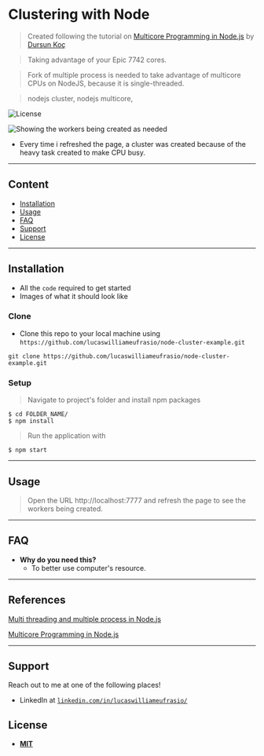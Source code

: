 # Clustering with Node

> Created following the tutorial on [Multicore Programming in Node.js](https://dzone.com/articles/multicore-programming-in-nodejs) by [Dursun Koç](https://dzone.com/users/874141/dursunKoc.html)

> Taking advantage of your Epic 7742 cores.

> Fork of multiple process is needed to take advantage of multicore CPUs on NodeJS, because it is single-threaded.

> nodejs cluster, nodejs multicore,

![License](http://img.shields.io/:license-mit-blue.svg?style=flat-square)


![Showing the workers being created as needed](https://raw.githubusercontent.com/lucaswilliameufrasio/node-cluster-example/assets/node-workers.gif)

- Every time i refreshed the page, a cluster was created because of the heavy task created to make CPU busy.

---

## Content


- [Installation](#installation)
- [Usage](#usage)
- [FAQ](#faq)
- [Support](#support)
- [License](#license)


---

## Installation

- All the `code` required to get started
- Images of what it should look like

### Clone

- Clone this repo to your local machine using `https://github.com/lucaswilliameufrasio/node-cluster-example.git`

```shell
git clone https://github.com/lucaswilliameufrasio/node-cluster-example.git
```

### Setup

> Navigate to project's folder and install npm packages

```shell
$ cd FOLDER_NAME/
$ npm install
```

> Run the application with

```shell
$ npm start
```
---

## Usage
> Open the URL http://localhost:7777 and refresh the page to see the workers being created.

---

## FAQ

- **Why do you need this?**
    - To better use computer's resource.
---
## References

[Multi threading and multiple process in Node.js](https://itnext.io/multi-threading-and-multi-process-in-node-js-ffa5bb5cde98)

[Multicore Programming in Node.js](https://dzone.com/articles/multicore-programming-in-nodejs)

---

## Support

Reach out to me at one of the following places!

- LinkedIn at <a  href="https://www.linkedin.com/in/lucaswilliameufrasio/"  target="_blank">`linkedin.com/in/lucaswilliameufrasio/`</a>

## License

- **[MIT](http://opensource.org/licenses/mit-license.php)**